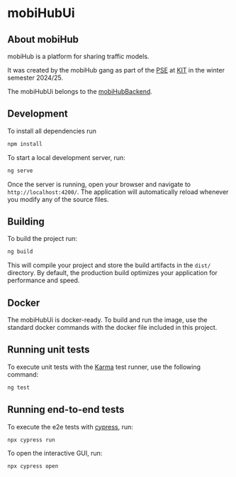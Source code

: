 # mobiHubUi

## About mobiHub
mobiHub is a platform for sharing traffic models. 

It was created by the mobiHub gang as part of the [PSE](https://formal.kastel.kit.edu/teaching/pse/202324/?lang=de) at [KIT](https://www.kit.edu/) in the winter semester 2024/25. 

The mobiHubUi belongs to the [mobiHubBackend](https://github.com/Team-mobiHub/mobiHubBackend).

## Development

To install all dependencies run
```bash
npm install
```

To start a local development server, run:

```bash
ng serve
```

Once the server is running, open your browser and navigate to `http://localhost:4200/`. The application will automatically reload whenever you modify any of the source files.

## Building

To build the project run:

```bash
ng build
```

This will compile your project and store the build artifacts in the `dist/` directory. By default, the production build optimizes your application for performance and speed.

## Docker

The mobiHubUi is docker-ready. To build and run the image, use the standard docker commands with the docker file included in this project.

## Running unit tests

To execute unit tests with the [Karma](https://karma-runner.github.io) test runner, use the following command:

```bash
ng test
```

## Running end-to-end tests

To execute the e2e tests with [cypress](https://www.cypress.io/), run:

```bash
npx cypress run
```

To open the interactive GUI, run:

```bash
npx cypress open
```
